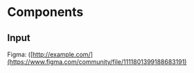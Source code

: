 # Components
## Input
Figma: ([http://example.com/](https://www.figma.com/community/file/1111801399188683191)
